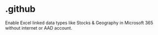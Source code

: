# .github
Enable Excel linked data types like Stocks &amp; Geography in Microsoft 365 without internet or AAD account.
